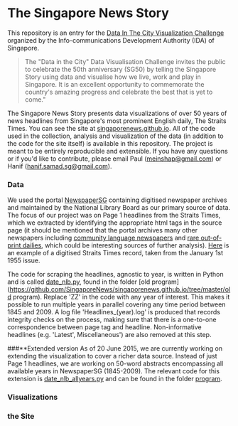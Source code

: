 The Singapore News Story 
=======================

This repository is an entry for the [Data In The City Visualization Challenge](https://ideas.ecitizen.gov.sg/a/pages/visualisationchallenge-home) organized by the Info-communications Development Authority (IDA) of Singapore.

> The "Data in the City" Data Visualisation Challenge invites the public to celebrate the 50th anniversary (SG50) 
by telling the Singapore Story using data and visualise how we live, work and play in Singapore. It is an excellent opportunity to commemorate the country's amazing progress and celebrate the best that is yet to come."

The Singapore News Story presents data visualizations of over 50 years of news headlines from Singapore's most prominent English daily, The Straits Times. You can see the site at [singaporenews.github.io](singaporenews.github.io). All of the code used in the collection, analysis and visualization of the data (in addition to the code for the site itself) is available in this repository. The project is meant to be entirely reproducible and extensible. If you have any questions or if you'd like to contribute, please email Paul (meinshap@gmail.com) or Hanif (hanif.samad.sg@gmail.com). 

### Data
We used the portal [NewspaperSG](http://eresources.nlb.gov.sg/newspapers/) containing digitised newspaper archives and maintained by the National Library Board as our primary source of data. The focus of our project was on Page 1 headlines from the Straits Times, which we extracted by identifying the appropriate html tags in the source page (it should be mentioned that the portal archives many other newspapers including [community language newspapers](http://eresources.nlb.gov.sg/newspapers/Digitised/Issue/nysp19550101-1.aspx) and [rare out-of-print dailies](http://eresources.nlb.gov.sg/newspapers/Digitised/Issue/singfreepressb19400101-1.aspx), which could be interesting sources of further analysis). [Here](http://eresources.nlb.gov.sg/newspapers/Digitised/Issue/straitstimes19550101-1.aspx) is an example of a digitised Straits Times record, taken from the January 1st 1955 issue. 

The code for scraping the headlines, agnostic to year, is written in Python and is called [date_nlb.py](https://github.com/SingaporeNews/singaporenews.github.io/blob/master/data/date_nlb.py), found in the folder [old program](https://github.com/SingaporeNews/singaporenews.github.io/tree/master/old program). Replace 'ZZ' in the code with any year of interest. This makes it possible to run multiple years in parallel covering any time period between 1845 and 2009. A log file 'Headlines_(year).log' is produced that records integrity checks on the process, making sure that there is a one-to-one correspondence between page tag and headline.
Non-informative headlines (e.g. 'Latest', Miscellaneous') are also removed at this step.

###**Extended version
As of 20 June 2015, we are currently working on extending the visualization to cover a richer data source. Instead of just Page 1 headlines, we are working on 50-word abstracts encompassing all available years in NewspaperSG (1845-2009). The relevant code for this extension is [date_nlb_allyears.py](https://github.com/SingaporeNews/singaporenews.github.io/blob/master/data/date_nlb_allyears.py) and can be found in the folder [program](https://github.com/SingaporeNews/singaporenews.github.io/tree/master/program).

### Visualizations

### the Site
